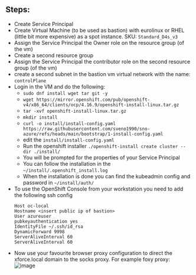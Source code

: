 ## Steps:

- Create Service Principal
- Create Virtual Machine (to be used as bastion) with eurolinux or RHEL (little bit more expensive) as a spot instance.
  SKU: `Standard_D4s_v3`
- Assign the Service Principal the Owner role on the resource group (of the vm)
- Create a second resource group
- Assign the Service Principal the contributor role on the second resource group (of the vm)
- create a second subnet in the bastion vm virtual network with the name: `controlPlane`
- Login in the VM and do the following:
  - `sudo dnf install wget tar git -y `
  - `wget https://mirror.openshift.com/pub/openshift-v4/x86_64/clients/ocp/4.16.9/openshift-install-linux.tar.gz`
  - `tar -xvf openshift-install-linux.tar.gz`
  - `mkdir install`
  - `curl -o install/install-config.yaml https://raw.githubusercontent.com/sveno1990/sno-azure/refs/heads/main/bootstrap/1-install-config.yaml`
  - edit the `install/install-config.yaml`
  - Run the openshift installer `./openshift-install create cluster --dir ./install/`
  - You will be prompted for the properties of your Service Principal
  - You can follow the installation in the `~/install/.openshift_install.log`
  - When the installation is done you can find the kubeadmin config and password in `~/install/auth/`
- To use the OpenShift Console from your workstation you need to add the following ssh config
  ```
  Host oc-local
  Hostname <insert public ip of bastion>
  User azureuser
  pubkeyauthentication yes
  IdentityFile ~/.ssh/id_rsa
  DynamicForward 9998
  ServerAliveInterval 60
  ServerAliveInterval 60
  ```
- Now use your favourite browser proxy configuration to direct the xforce.local domain to the socks proxy. For example foxy proxy:
![image](https://github.com/user-attachments/assets/64f8c8bb-66c0-47f4-95fa-ca545067d98f)

